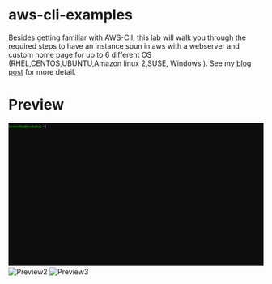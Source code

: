# aws-cli-examples
 Besides getting familiar with AWS-ClI, this lab will walk you through the required steps to have an instance spun in aws with a webserver and custom home page for up to 6 different OS (RHEL,CENTOS,UBUNTU,Amazon linux 2,SUSE, Windows ). 
See my [blog post](https://brokedba.blogspot.com/2020/09/launch-ec2-instance-with-static-website.html) for more detail.

# Preview
![Preview1](https://github.com/brokedba/aws-cli-examples/blob/master/cloud-init/ubuntu_ec2demo.gif?raw=true)
![Preview2](https://brokedba.files.wordpress.com/2020/09/image-5.png?w=1024)
![Preview3](https://brokedba.files.wordpress.com/2020/09/image-6.png?w=1024)
